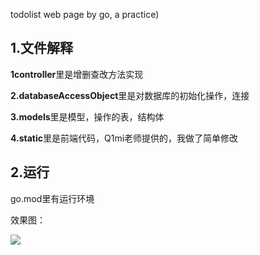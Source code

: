  todolist web page by go, a practice) 

## 1.文件解释

**1controller**里是增删查改方法实现

**2.databaseAccessObject**里是对数据库的初始化操作，连接

**3.models**里是模型，操作的表，结构体

**4.static**里是前端代码，Q1mi老师提供的，我做了简单修改

## 2.运行

go.mod里有运行环境

效果图：

![](D:\GO1\goproject\src\github.com\mikuLuka\todolist\image.png)